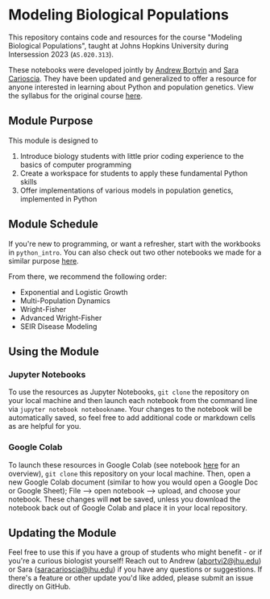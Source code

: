 # Modeling Biological Populations 

This repository contains code and resources for the course "Modeling Biological Populations", taught at Johns Hopkins University during Intersession 2023 (`AS.020.313`). 

These notebooks were developed jointly by [Andrew Bortvin](https://andrew-bortvin.github.io/) and [Sara Carioscia](https://scarioscia.github.io/). They have been updated and generalized to offer a resource for anyone interested in learning about Python and population genetics. View the syllabus for the original course [here](https://andrew-bortvin.github.io/mbp23.github.io/syllabus/).

## Module Purpose

This module is designed to 
1) Introduce biology students with little prior coding experience to the basics of computer programming  
2) Create a workspace for students to apply these fundamental Python skills 
3) Offer implementations of various models in population genetics, implemented in Python

## Module Schedule 

If you're new to programming, or want a refresher, start with the workbooks in `python_intro`. You can also check out two other notebooks we made for a similar purpose [here](https://github.com/dtaylo95/A-Computational-Approach-to-CRISPR-Reagent-Design/tree/main/intro_notebooks).

From there, we recommend the following order: 
* Exponential and Logistic Growth 
* Multi-Population Dynamics 
* Wright-Fisher 
* Advanced Wright-Fisher 
* SEIR Disease Modeling 


## Using the Module 

### Jupyter Notebooks 

To use the resources as Jupyter Notebooks, `git clone` the repository on your local machine and then launch each notebook from the command line via `jupyter notebook notebookname`. Your changes to the notebook will be automatically saved, so feel free to add additional code or markdown cells as are helpful for you. 

### Google Colab

To launch these resources in Google Colab (see notebook [here](https://github.com/dtaylo95/A-Computational-Approach-to-CRISPR-Reagent-Design/blob/crispr-nbs/intro_notebooks/How_to_Use_Google_Colab.ipynb) for an overview), `git clone` this repository on your local machine. Then, open a new Google Colab document (similar to how you would open a Google Doc or Google Sheet); File --> open notebook --> upload, and choose your notebook. These changes will **not** be saved, unless you download the notebook back out of Google Colab and place it in your local repository.

## Updating the Module  

Feel free to use this if you have a group of students who might benefit - or if you're a curious biologist yourself! Reach out to Andrew (abortvi2@jhu.edu) or Sara (saracarioscia@jhu.edu) if you have any questions or suggestions. If there's a feature or other update you'd like added, please submit an issue directly on GitHub. 
